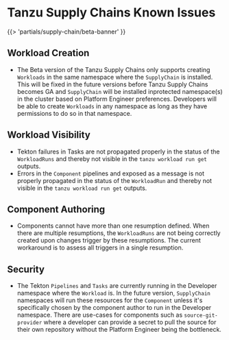 # Tanzu Supply Chains Known Issues

{{> 'partials/supply-chain/beta-banner' }}

## Workload Creation
* The Beta version of the Tanzu Supply Chains only supports creating `Workloads` in the same namespace where the `SupplyChain` is installed. This will be fixed in the future versions before Tanzu Supply Chains becomes GA and `SupplyChain` will be installed inprotected namespace(s) in the cluster based on Platform Engineer preferences. Developers will be able to create `Workloads` in any namespace as long as they have permissions to do so in that namespace.

## Workload Visibility
* Tekton failures in Tasks are not propagated properly in the status of the `WorkloadRuns` and thereby not visible in the `tanzu workload run get` outputs.
* Errors in the `Component` pipelines and exposed as a message is not properly propagated in the status of the `WorkloadRun` and thereby not visible in the `tanzu workload run get` outputs.

## Component Authoring
* Components cannot have more than one resumption defined. When there are multiple resumptions, the `WorkloadRuns` are not being correctly created upon changes trigger by these resumptions. The current workaround is to assess all triggers in a single resumption.

## Security
* The Tekton `Pipelines` and `Tasks` are currently running in the Developer namespace where the `Workload` is. In the future version, `SupplyChain` namespaces will run these resources for the `Component` unless it's specifically chosen by the component author to run in the Developer namespace. There are use-cases for components such as `source-git-provider` where a developer can provide a secret to pull the source for their own repository without the Platform Engineer being the bottleneck.